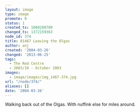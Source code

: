 ```yaml
---
layout: image
type: image
promote: 0
status: 1
created_ts: 1080280789
changed_ts: 1372159363
node_id: 374
title: 01467 Leaving the Olgas
author: anj
created: '2004-03-26'
changed: '2013-06-25'
tags:
  - The Red Centre
  - 2003/10 - October 2003
images:
  - image/images/img_1467-374.jpg
url: "/node/374/"
aliases: []
date: '2004-03-26'
---
```

Walking back out of the Olgas.  With nuffink else for miles around.
